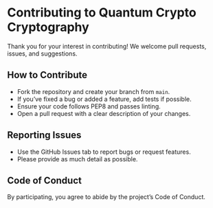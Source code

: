 # Contributing to Quantum Crypto Cryptography

Thank you for your interest in contributing! We welcome pull requests, issues, and suggestions.

## How to Contribute
- Fork the repository and create your branch from `main`.
- If you’ve fixed a bug or added a feature, add tests if possible.
- Ensure your code follows PEP8 and passes linting.
- Open a pull request with a clear description of your changes.

## Reporting Issues
- Use the GitHub Issues tab to report bugs or request features.
- Please provide as much detail as possible.

## Code of Conduct
By participating, you agree to abide by the project’s Code of Conduct. 